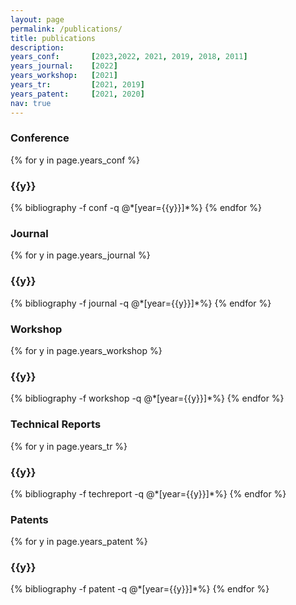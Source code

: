 ```yaml
---
layout: page
permalink: /publications/
title: publications
description:
years_conf:       [2023,2022, 2021, 2019, 2018, 2011]
years_journal:    [2022]
years_workshop:   [2021]
years_tr:         [2021, 2019]
years_patent:     [2021, 2020]
nav: true
---
```


<div class="publications">
<h3 class="pubtype">Conference</h3>
{% for y in page.years_conf %}
   <h3 class="year">{{y}}</h3> 
   {% bibliography -f conf -q @*[year={{y}}]*%}   
{% endfor %}

<h3 class="pubtype">Journal</h3> 
{% for y in page.years_journal %}
   <h3 class="year">{{y}}</h3> 
  {% bibliography -f journal -q @*[year={{y}}]*%} 
{% endfor %}

<h3 class="pubtype">Workshop</h3> 
{% for y in page.years_workshop %}
   <h3 class="year">{{y}}</h3> 
  {% bibliography -f workshop -q @*[year={{y}}]*%} 
{% endfor %}

<h3 class="pubtype">Technical Reports</h3> 
{% for y in page.years_tr %}
   <h3 class="year">{{y}}</h3> 
  {% bibliography -f techreport -q @*[year={{y}}]*%} 
{% endfor %}

<h3 class="pubtype">Patents</h3> 
{% for y in page.years_patent %}
   <h3 class="year">{{y}}</h3> 
  {% bibliography -f patent -q @*[year={{y}}]*%} 
{% endfor %}

</div>

